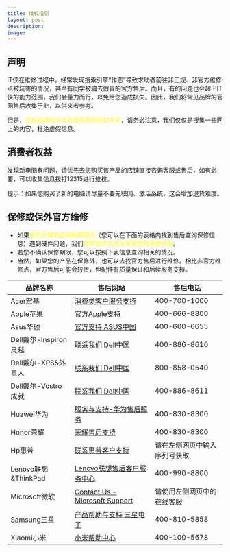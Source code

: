 ```yaml
---
title: 维权指引
layout: post
description: 
image: 
---
```


## 声明

IT侠在维修过程中，经常发现搜索引擎“作恶”导致求助者前往非正规、非官方维修点被坑害的情况，甚至有同学被骗去假冒的官方售后。而且，有的问题也会超出IT侠的能力范围，我们会量力而行，以免给您造成损失。因此，我们将常见品牌的官网售后收集于此，以供来者参考。

但是，<text style="color: rgb(255, 255, 97); font-weight: bold;">这些品牌均与本社团无任何利益关系</text>，请务必注意，我们仅仅是搜集一些网上的内容，杜绝虚假信息。

## 消费者权益

发现新电脑有问题，请优先去您购买该产品的店铺直接咨询客服或售后，如有必要，可以收集信息拨打12315进行维权。

提示：如果您购买了新的电脑请尽量不要先联网、激活系统，这会增加退货难度。

## 保修或保外官方维修

- 如果<text style="color: rgb(255, 255, 97); font-weight: bold;">您的计算机在保修期限内</text>（您可以在下面的表格内找到售后查询保修信息）遇到硬件问题，我们<text style="color: rgb(255, 255, 97); font-weight: bold;">推荐您优先充分享受您的保修权益</text>。
- 若您不确认保修期限，您可以按照下表信息查询相关的情况。
- 当然，如果您的产品在保修外，也可以去找官方售后进行维修。相比非官方维修点，官方售后可能会较贵，但配件有质量保证和后续服务支持。

| 品牌名称 | 售后网站 | 售后电话 |
| --- | --- | --- |
| Acer宏基 | [消费类客户服务支持](https://www.acer.com.cn/support.html?type=1) | 400-700-1000 |
| Apple苹果 | [官方Apple支持](https://support.apple.com/zh-cn) | 400-666-8800 |
| Asus华硕 | [官方支持 ASUS中国](https://www.asus.com.cn/support/CallUs) | 400-600-6655 |
| Dell戴尔-Inspiron灵越 | [联系我们 Dell中国](https://www.dell.com/support/incidents-online/cn/zh/cnbsd1/contactus/Dynamic?lwp=rt) | 400-886-8610  |
| Dell戴尔-XPS&外星人 | [联系我们 Dell中国](https://www.dell.com/support/incidents-online/cn/zh/cnbsd1/contactus/Dynamic?lwp=rt) | 800-858-0540 |
| Dell戴尔-Vostro成就 | [联系我们 Dell中国](https://www.dell.com/support/incidents-online/cn/zh/cnbsd1/contactus/Dynamic?lwp=rt) | 400-886-8611 |
| Huawei华为 | [服务与支持-华为售后服务](https://consumer.huawei.com/cn/support/) | 400-830-8300 |
| Honor荣耀 | [荣耀售后支持](https://www.honor.cn/support/) | 400-830-8300 |
| Hp惠普 | [联系惠普客户支持](https://support.hp.com/cn-zh/contact/laptops) | 请在左侧网页中输入序列号获取 |
| Lenovo联想&ThinkPad | [Lenovo联想售后客户服务中心](https://newsupport.lenovo.com.cn/) | 400-990-8800 |
| Microsoft微软 | [Contact Us - Microsoft Support](https://support.microsoft.com/zh-cn/contactus/) | 请使用左侧网页中的在线客服 |
| Samsung三星 | [产品帮助与支持 三星电子](https://www.samsung.com/cn/support/) | 400-810-5858 |
| Xiaomi小米 | [小米帮助中心](https://www.mi.com/service) | 400-100-5678 |
